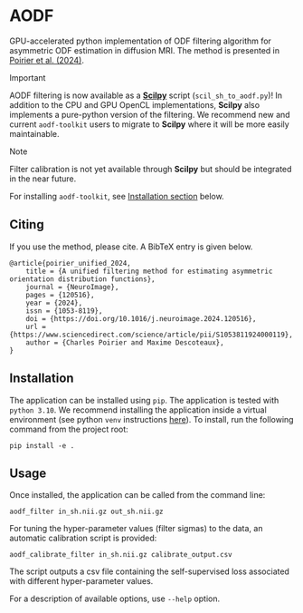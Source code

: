 # AODF

GPU-accelerated python implementation of ODF filtering algorithm for asymmetric ODF estimation in diffusion MRI. The method is presented in [Poirier et al. (2024)](https://doi.org/10.1016/j.neuroimage.2024.120516).

> [!IMPORTANT]
> AODF filtering is now available as a [**Scilpy**](https://github.com/scilus/scilpy) script (`scil_sh_to_aodf.py`)! In addition to the CPU and GPU OpenCL implementations, **Scilpy** also implements a pure-python version of the filtering. We recommend new and current `aodf-toolkit` users to migrate to **Scilpy** where it will be more easily maintainable.

> [!NOTE]
>  Filter calibration is not yet available through **Scilpy** but should be integrated in the near future.

For installing `aodf-toolkit`, see [Installation  section](https://github.com/CHrlS98/aodf-toolkit/tree/main?tab=readme-ov-file#installation) below.

## Citing
If you use the method, please cite. A BibTeX entry is given below.
```
@article{poirier_unified_2024,
    title = {A unified filtering method for estimating asymmetric orientation distribution functions},
    journal = {NeuroImage},
    pages = {120516},
    year = {2024},
    issn = {1053-8119},
    doi = {https://doi.org/10.1016/j.neuroimage.2024.120516},
    url = {https://www.sciencedirect.com/science/article/pii/S1053811924000119},
    author = {Charles Poirier and Maxime Descoteaux},
}
```

## Installation
The application can be installed using `pip`. The application is tested with `python 3.10`. We recommend installing the application inside a virtual environment (see python `venv` instructions [here](https://docs.python.org/3/library/venv.html)). To install, run the following command from the project root:

```
pip install -e .
```

## Usage
Once installed, the application can be called from the command line:
```
aodf_filter in_sh.nii.gz out_sh.nii.gz
```
For tuning the hyper-parameter values (filter sigmas) to the data, an automatic calibration script is provided:
```
aodf_calibrate_filter in_sh.nii.gz calibrate_output.csv
```
The script outputs a csv file containing the self-supervised loss associated with different hyper-parameter values.

For a description of available options, use `--help` option.
